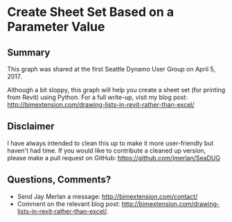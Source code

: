 # Create Sheet Set Based on a Parameter Value

## Summary
This graph was shared at the first Seattle Dynamo User Group on April 5, 2017.

Although a bit sloppy, this graph will help you create a sheet set (for printing from Revit) using Python. For a full write-up, visit my blog post: http://bimextension.com/drawing-lists-in-revit-rather-than-excel/

## Disclaimer
I have always intended to clean this up to make it more user-friendly but haven't had time. If you would like to contribute a cleaned up version, please make a pull request on GitHub: https://github.com/jmerlan/SeaDUG

## Questions, Comments?

- Send Jay Merlan a message: http://bimextension.com/contact/
- Comment on the relevant blog post: http://bimextension.com/drawing-lists-in-revit-rather-than-excel/.